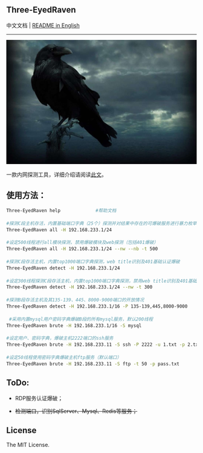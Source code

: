 ## Three-EyedRaven

中文文档 | [README in English](./README_EN.md)

<hr/>


![three-eyedraven](https://github.com/zha0gongz1/Three-EyedRaven/blob/main/three-eyedraven.jpg)

一款内网探测工具，详细介绍请阅读[此文](https://www.cnblogs.com/zha0gongz1/p/17400520.html)。

## 使用方法：

``` bash
Three-EyedRaven help             #帮助文档

#探测C段主机存活，内置基础端口字典（25个）探测并对结果中存在的可爆破服务进行暴力枚举（内置用户密码字典）
Three-EyedRaven all -H 192.168.233.1/24 

#设定500线程进行all模块探测，禁用爆破模块及web探测（包括401爆破）
Three-EyedRaven all -H 192.168.233.1/24 --nw --nb -t 500

#探测C段存活主机，内置top1000端口字典探测，web title识别及401基础认证爆破
Three-EyedRaven detect -H 192.168.233.1/24

#设定300线程探测C段存活主机，内置top1000端口字典探测，禁用web title识别及401基础认证爆破
Three-EyedRaven detect -H 192.168.233.1/24 --nw -t 300

#探测B段存活主机及其135-139、445、8000-9000端口的开放情况
Three-EyedRaven detect -H 192.168.233.1/16 -P 135-139,445,8000-9000

 #采用内置mysql用户密码字典爆破B段的所有mysql服务，默认200线程
Three-EyedRaven brute -H 192.168.233.1/16 -S mysql

#设定用户、密码字典，爆破主机2222端口的ssh服务
Three-EyedRaven brute -H 192.168.233.11 -S ssh -P 2222 -u 1.txt -p 2.txt

#设定50线程使用密码字典爆破主机ftp服务（默认端口）
Three-EyedRaven brute -H 192.168.233.11 -S ftp -t 50 -p pass.txt   
```

## ToDo: 

- RDP服务认证爆破；

- ~~检测端口，识别SqlServer、Mysql、Redis等服务；~~

## License

The MIT License.
